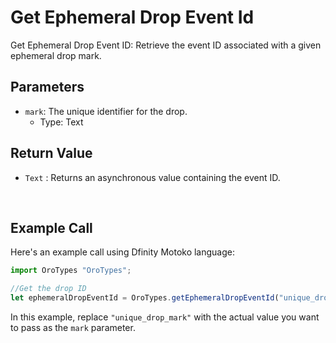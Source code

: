 # Get Ephemeral Drop Event Id

Get Ephemeral Drop Event ID: Retrieve the event ID associated with a given ephemeral drop mark.

## Parameters

- `mark`: The unique identifier for the drop.
    - Type: Text

## Return Value

- `Text` : Returns an asynchronous value containing the event ID.

&nbsp;

## Example Call

Here's an example call using Dfinity Motoko language:

```Javascript
import OroTypes "OroTypes";

//Get the drop ID
let ephemeralDropEventId = OroTypes.getEphemeralDropEventId("unique_drop_mark");
```

In this example, replace `"unique_drop_mark"` with the actual value you want to pass as the `mark` parameter.
